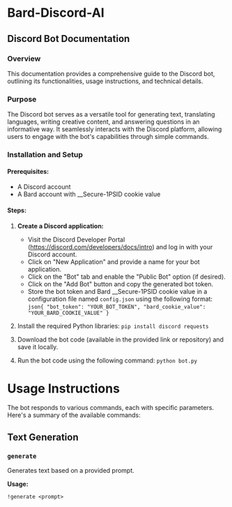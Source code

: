 # Bard-Discord-AI
## Discord Bot Documentation

### Overview

This documentation provides a comprehensive guide to the Discord bot, outlining its functionalities, usage instructions, and technical details.

### Purpose

The Discord bot serves as a versatile tool for generating text, translating languages, writing creative content, and answering questions in an informative way. It seamlessly interacts with the Discord platform, allowing users to engage with the bot's capabilities through simple commands.

### Installation and Setup

#### Prerequisites:

* A Discord account
* A Bard account with __Secure-1PSID cookie value

#### Steps:

1. **Create a Discord application:**
   * Visit the Discord Developer Portal (https://discord.com/developers/docs/intro) and log in with your Discord account.
   * Click on "New Application" and provide a name for your bot application.
   * Click on the "Bot" tab and enable the "Public Bot" option (if desired).
   * Click on the "Add Bot" button and copy the generated bot token.
   * Store the bot token and Bard __Secure-1PSID cookie value in a configuration file named `config.json` using the following format:
     ``json{
     "bot_token": "YOUR_BOT_TOKEN",
     "bard_cookie_value": "YOUR_BARD_COOKIE_VALUE"
   }``

2. Install the required Python libraries:
`pip install discord requests`

3. Download the bot code (available in the provided link or repository) and save it locally.

4. Run the bot code using the following command:
`python bot.py`


# Usage Instructions

The bot responds to various commands, each with specific parameters. Here's a summary of the available commands:

## Text Generation

### `generate`

Generates text based on a provided prompt.

**Usage:**

`!generate <prompt>`
